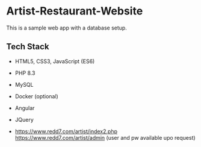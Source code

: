 # Artist-Restaurant-Website

This is a sample web app with a database setup.

## Tech Stack
- HTML5, CSS3, JavaScript (ES6)
- PHP 8.3
- MySQL 
- Docker (optional)
- Angular
- JQuery

- https://www.redd7.com/artist/index2.php
https://www.redd7.com/artist/admin  (user and pw available upo request)

